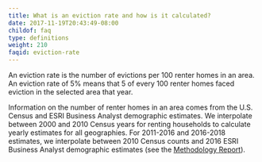 ```yaml
---
title: What is an eviction rate and how is it calculated?
date: 2017-11-19T20:43:49-08:00
childof: faq
type: definitions
weight: 210
faqid: eviction-rate
---
```

An eviction rate is the number of evictions per 100 renter homes in an area. An eviction rate of 5% means that 5 of every 100 renter homes faced eviction in the selected area that year.

Information on the number of renter homes in an area comes from the U.S. Census and ESRI Business Analyst demographic estimates. We interpolate between 2000 and 2010 Census years for renting households to calculate yearly estimates for all geographies. For 2011-2016 and 2016-2018 estimates, we interpolate between 2010 Census counts and 2016 ESRI Business Analyst demographic estimates (see the [Methodology Report](https://evictionlab.org/docs/Eviction_Lab_Methodology_Report_2022.pdf)).